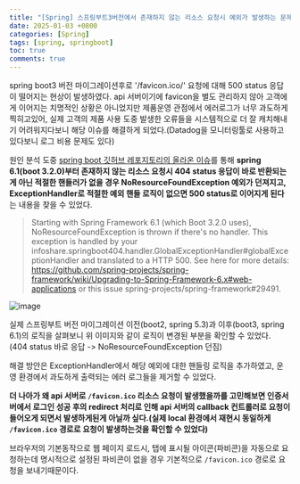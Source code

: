 ```yaml
---
title: "[Spring] 스프링부트3버전에서 존재하지 않는 리소스 요청시 예외가 발생하는 문제 해결기"
date: 2025-01-03 +0800
categories: [Spring]
tags: [spring, springboot]
toc: true
comments: true
---
```


spring boot3 버전 마이그레이션후로 '/favicon.ico/' 요청에 대해 500 status 응답이 떨어지는 현상이 발생하였다. api 서버이기에 favicon을 별도 관리하지 않아 고객에게 이어지는 치명적인 상황은 아니었지만 제품운영 관점에서 에러로그가 너무 과도하게 찍히고있어, 실제 고객의 제품 사용 도중 발생한 오류들을 시스템적으로 더 잘 캐치해내기 어려워지다보니 해당 이슈를 해결하게 되었다.(Datadog을 모니터링툴로 사용하고 있다보니 로그 비용 문제도 있다)


원인 분석 도중 [spring boot 깃허브 레포지토리의 올라온 이슈](https://github.com/spring-projects/spring-boot/issues/38733)를 통해 **spring 6.1(boot 3.2.0)부터 존재하지 않는 리소스 요청시 404 status 응답이 바로 반환되는게 아닌 적절한 핸들러가 없을 경우 NoResourceFoundException 예외가 던져지고, ExceptionHandler로 적절한 예외 핸들 로직이 없으면 500 status로 이어지게 된다**는 내용을 찾을 수 있었다.

> Starting with Spring Framework 6.1 (which Boot 3.2.0 uses), NoResourceFoundException is thrown if there's no handler. This exception is handled by your infoshare.springboot404.handler.GlobalExceptionHandler#globalExceptionHandler and translated to a HTTP 500. See here for more details: https://github.com/spring-projects/spring-framework/wiki/Upgrading-to-Spring-Framework-6.x#web-applications or this issue spring-projects/spring-framework#29491.

![image](https://github.com/user-attachments/assets/d00a8aff-904b-4004-a2b7-0152433f5773)

실제 스프링부트 버전 마이그레이션 이전(boot2, spring 5.3)과 이후(boot3, spring 6.1)의 로직을 살펴보니 위 이미지와 같이 로직이 변경된 부분을 확인할 수 있었다. (404 status 바로 응답 -> NoResourceFoundException 던짐)


해결 방안은 ExceptionHandler에서 해당 예외에 대한 핸들링 로직을 추가하였고, 운영 환경에서 과도하게 출력되는 에러 로그들을 제거할 수 있었다.


**더 나아가 왜 api 서버로 `/favicon.ico` 리소스 요청이 발생했을까를 고민해보면 인증서버에서 로그인 성공 후의 redirect 처리로 인해 api 서버의 callback 컨트롤러로 요청이 들어오게 되면서 발생하게된게 아닐까 싶다.(실제 local 환경에서 재현시 동일하게 `/favicon.ico` 경로로 요청이 발생하는것을 확인할 수 있었다)**

브라우저의 기본동작으로 웹 페이지 로드시, 탭에 표시될 아이콘(파비콘)을 자동으로 요청하는데 명시적으로 설정된 파비콘이 없을 경우 기본적으로 `/favicon.ico` 경로로 요청을 보내기때문이다.